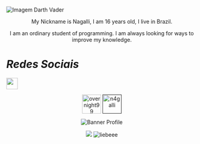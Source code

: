  #


![Imagem Darth Vader](https://raw.githubusercontent.com/n4galli/N4galli/main/darthvader.jpg)

<p align="center">My Nickname is Nagalli, I am 16 years old, I live in Brazil.
</p>
<p align="center">I am an ordinary student of programming. I am always looking for ways to improve my knowledge.
</p>

# *Redes Sociais* 
<img src="https://cdn.discordapp.com/attachments/783731417783861298/795260417488322570/a_starred.gif" height="30px" width="30px"/> 
 
<p align="center">
<a href="https://twitter.com/criminaIizar?a=09" target="blank"><img align="center" src="https://media.discordapp.net/attachments/768926761844211753/792033471149244436/desconhecido.png?width=342&height=342" alt="overnight99" height="50" width="50" /></a>
<a href="" target="blank"><img align="center" src="https://media.discordapp.net/attachments/768926761844211753/792033941666004992/desconhecido.png?width=225&height=225" alt="n4galli" height="50" width="50"</a>
</a>     
</p>

<p align="center"><img src="https://cdn.discordapp.com/attachments/783731417783861298/795255492581785610/tumblr_f20aacf7843c9bf720aad33030d5caee_5fd73b6e_1280.gif?width=405&height=241" alt="Banner Profile"/></p>

<p align="center">
<img src="https://discord-readme-badge.vercel.app/api?id=780512858059309087">
<img src="https://github-readme-stats.vercel.app/api?username=N4galli&theme=codeSTACKr&show_icons=true" alt="liebeee"/>
</p>                                                                  
